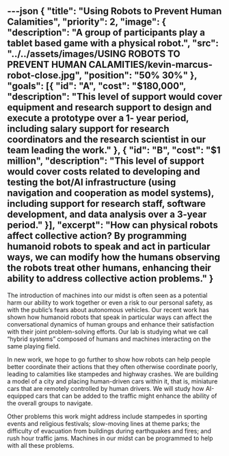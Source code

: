 ---json
{
  "title": "Using Robots to Prevent Human Calamities",
  "priority": 2,
  "image": {
    "description": "A group of participants play a tablet based game with a physical robot.",
    "src": "../../assets/images/USING ROBOTS TO PREVENT HUMAN CALAMITIES/kevin-marcus-robot-close.jpg",
    "position": "50% 30%"
  },
  "goals": [{
    "id": "A",
    "cost": "$180,000",
    "description": "This level of support would cover equipment and research support to design and execute a prototype over a 1- year period, including salary support for research coordinators and the research scientist in our team leading the work."
  }, {
    "id": "B",
    "cost": "$1 million",
    "description": "This level of support would cover costs related to developing and testing the bot/AI infrastructure (using navigation and cooperation as model systems), including support for research staff, software development, and data analysis over a 3-year period."
  }],
  "excerpt": "How can physical robots affect collective action? By programming humanoid robots to speak and act in particular ways, we can modify how the humans observing the robots treat other humans, enhancing their ability to address collective action problems."
}
---

The introduction of machines into our midst is often seen as a potential harm our ability to work together or even a risk to our personal safety, as with the public’s fears about autonomous vehicles.  Our recent work has shown how humanoid robots that speak in particular ways can affect the conversational dynamics of human groups and enhance their satisfaction with their joint problem-solving efforts. Our lab is studying what we call “hybrid systems” composed of humans and machines interacting on the same playing field.

In new work, we hope to go further to show how robots can help people better coordinate their actions that they often otherwise coordinate poorly, leading to calamities like stampedes and highway crashes. We are building a model of a city and placing human-driven cars within it, that is, miniature cars that are remotely controlled by human drivers. We will study how AI-equipped cars that can be added to the traffic might enhance the ability of the overall groups to navigate.

Other problems this work might address include stampedes in sporting events and religious festivals; slow-moving lines at theme parks; the difficulty of evacuation from buildings during earthquakes and fires; and rush hour traffic jams. Machines in our midst can be programmed to help with all these problems.